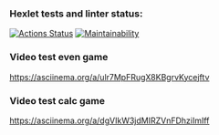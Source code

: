 ### Hexlet tests and linter status:
[![Actions Status](https://github.com/kiriIIV/java-project-61/actions/workflows/hexlet-check.yml/badge.svg)](https://github.com/kiriIIV/java-project-61/actions)
[![Maintainability](https://api.codeclimate.com/v1/badges/e23c59325b54b9bfc429/maintainability)](https://codeclimate.com/github/kiriIIV/java-project-61/maintainability)

### Video test even game
https://asciinema.org/a/ulr7MpFRugX8KBgrvKycejftv 

### Video test calc game
https://asciinema.org/a/dgVIkW3jdMIRZVnFDhziImIff
